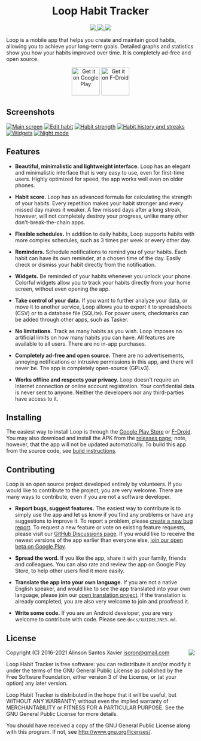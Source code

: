<h1 align="center">Loop Habit Tracker</h1>
<p align="center">
  <a href="https://github.com/iSoron/uhabits/actions?query=workflow%3A%22Build+%26+Test%22">
    <img src="https://github.com/iSoron/uhabits/workflows/Build%20&%20Test/badge.svg" />
  </a>
  <a href="https://github.com/iSoron/uhabits/releases/latest">
    <img src="https://img.shields.io/github/v/release/iSoron/uhabits" />
  </a>
  <a href="https://github.com/iSoron/uhabits/discussions">
    <img src="https://img.shields.io/badge/GitHub-Discussions-%23fc4ebc" />
  </a>
</p>

Loop is a mobile app that helps you create and maintain good habits,
allowing you to achieve your long-term goals. Detailed graphs and statistics
show you how your habits improved over time. It is completely ad-free and open
source.

<p align="center">
  <a href="https://play.google.com/store/apps/details?id=org.isoron.uhabits&utm_source=global_co&utm_medium=prtnr&utm_content=Mar2515&utm_campaign=PartBadge&pcampaignid=MKT-AC-global-none-all-co-pr-py-PartBadges-Oct1515-1"><img alt="Get it on Google Play" src="https://play.google.com/intl/en_us/badges/images/apps/en-play-badge-border.png" height="75px"/></a>
  <a href="http://f-droid.org/app/org.isoron.uhabits"><img alt="Get it on F-Droid" src="http://i.imgur.com/baSPE7X.png" height="75px"/></a>
</p>

## Screenshots

[![Main screen][screen1th]][screen1]
[![Edit habit][screen2th]][screen2]
[![Habit strength][screen3th]][screen3]
[![Habit history and streaks][screen4th]][screen4]
[![Widgets][screen5th]][screen5]
[![Night mode][screen6th]][screen6]

## Features

* <b>Beautiful, minimalistic and lightweight interface.</b>
Loop has an elegant and minimalistic interface that is very easy to use, even for first-time users. Highly optimized for speed, the app works well even on older phones.

* <b>Habit score.</b>
Loop has an advanced formula for calculating the strength of your habits. Every repetition makes your habit stronger and every missed day makes it weaker. A few missed days after a long streak, however, will not completely destroy your progress, unlike many other don't-break-the-chain apps.

* <b>Flexible schedules.</b>
In addition to daily habits, Loop supports habits with more complex schedules, such as 3 times per week or every other day.

* <b>Reminders.</b>
Schedule notifications to remind you of your habits. Each habit can have its own reminder, at a chosen time of the day. Easily check or dismiss your habit directly from the notification.

* <b>Widgets.</b>
Be reminded of your habits whenever you unlock your phone. Colorful widgets allow you to track your habits directly from your home screen, without even opening the app.

* <b>Take control of your data.</b>
If you want to further analyze your data, or move it to another service, Loop allows you to export it to spreadsheets (CSV) or to a database file (SQLite). For power users, checkmarks can be added through other apps, such as Tasker.

* <b>No limitations.</b>
Track as many habits as you wish. Loop imposes no artificial limits on how many habits you can have. All features are available to all users. There are no in-app purchases.

* <b>Completely ad-free and open source.</b>
There are no advertisements, annoying notifications or intrusive permissions in this app, and there will never be. The app is completely open-source (GPLv3).

* <b>Works offline and respects your privacy.</b>
Loop doesn't require an Internet connection or online account registration. Your confidential data is never sent to anyone. Neither the developers nor any third-parties have access to it.

## Installing

The easiest way to install Loop is through the [Google Play Store][playstore] or [F-Droid][fdroid].
You may also download and install the APK from the [releases page][releases];
note, however, that the app will not be updated automatically.  To build this
app from the source code, see [build instructions][build].

## Contributing

Loop is an open source project developed entirely by volunteers. If you would
like to contribute to the project, you are very welcome. There are many ways to
contribute, even if you are not a software developer.

* **Report bugs, suggest features.** The easiest way to contribute is to simply
  use the app and let us know if you find any problems or have any suggestions
  to improve it. To report a problem, please [create a new bug report](https://github.com/iSoron/uhabits/issues/new/choose).
  To request a new feature or vote on existing feature requests, please visit
  our [GitHub Discussions page](https://github.com/iSoron/uhabits/discussions/categories/feature-requests).
  If you would like to receive the newest versions of the app
  earlier than everyone else, [join our open beta on Google Play][beta].

* **Spread the word.** If you like the app, share it with your family, friends
  and colleagues. You can also rate and review the app on Google Play Store, to help
  other users find it more easily.

* **Translate the app into your own language.** If you are not a native English
  speaker, and would like to see the app translated into your own language,
  please join our [open translation project][poedit]. If the translation
  is already completed, you are also very welcome to join and proofread it.

* **Write some code.** If you are an Android developer, you are very welcome to
  contribute with code. Please see `docs/GUIDELINES.md`.

## License

<img align="right" src="https://www.gnu.org/graphics/gplv3-88x31.png">

  Copyright (C) 2016-2021 Álinson Santos Xavier <isoron@gmail.com>

  Loop Habit Tracker is free software: you can redistribute it and/or modify
  it under the terms of the GNU General Public License as published by the
  Free Software Foundation, either version 3 of the License, or (at your
  option) any later version.

  Loop Habit Tracker is distributed in the hope that it will be useful, but
  WITHOUT ANY WARRANTY; without even the implied warranty of MERCHANTABILITY
  or FITNESS FOR A PARTICULAR PURPOSE. See the GNU General Public License for
  more details.

  You should have received a copy of the GNU General Public License along
  with this program. If not, see <http://www.gnu.org/licenses/>.

[screen1]: screenshots/1.png
[screen2]: screenshots/2.png
[screen3]: screenshots/3.png
[screen4]: screenshots/4.png
[screen5]: screenshots/5.png
[screen6]: screenshots/6.png
[screen1th]: screenshots/1.thumb.png
[screen2th]: screenshots/2.thumb.png
[screen3th]: screenshots/3.thumb.png
[screen4th]: screenshots/4.thumb.png
[screen5th]: screenshots/5.thumb.png
[screen6th]: screenshots/6.thumb.png
[poedit]: http://translate.loophabits.org
[playstore]: https://play.google.com/store/apps/details?id=org.isoron.uhabits
[releases]: https://github.com/iSoron/uhabits/releases
[fdroid]: http://f-droid.org/app/org.isoron.uhabits
[build]: https://github.com/iSoron/uhabits/blob/dev/docs/BUILD.md
[beta]: https://play.google.com/apps/testing/org.isoron.uhabits
 
